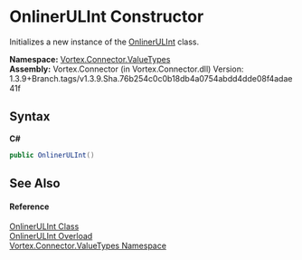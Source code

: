 # OnlinerULInt Constructor 
 

Initializes a new instance of the <a href="T_Vortex_Connector_ValueTypes_OnlinerULInt.md">OnlinerULInt</a> class.

**Namespace:**&nbsp;<a href="N_Vortex_Connector_ValueTypes.md">Vortex.Connector.ValueTypes</a><br />**Assembly:**&nbsp;Vortex.Connector (in Vortex.Connector.dll) Version: 1.3.9+Branch.tags/v1.3.9.Sha.76b254c0c0b18db4a0754abdd4dde08f4adae41f

## Syntax

**C#**<br />
``` C#
public OnlinerULInt()
```


## See Also


#### Reference
<a href="T_Vortex_Connector_ValueTypes_OnlinerULInt.md">OnlinerULInt Class</a><br /><a href="Overload_Vortex_Connector_ValueTypes_OnlinerULInt__ctor.md">OnlinerULInt Overload</a><br /><a href="N_Vortex_Connector_ValueTypes.md">Vortex.Connector.ValueTypes Namespace</a><br />